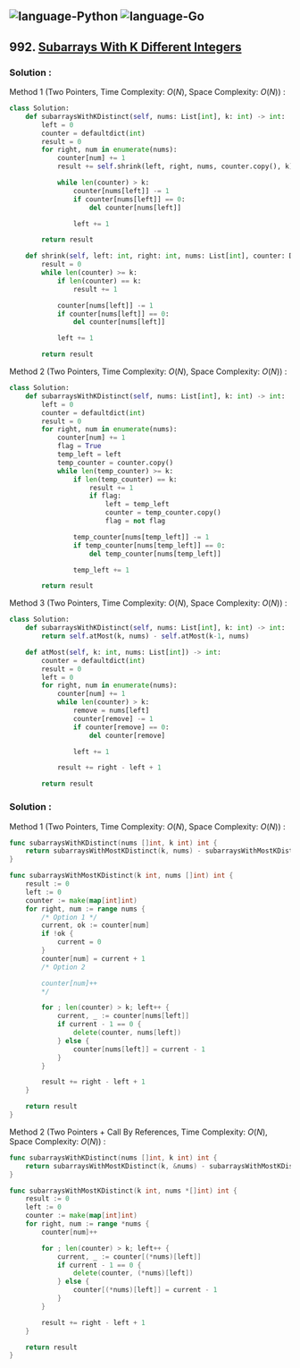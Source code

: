 ![language-Python](https://img.shields.io/badge/Python-ffd43b?style=for-the-badge&logo=PYTHON)
![language-Go](https://img.shields.io/badge/Go-00add8?style=for-the-badge&logo=GO&logoColor=white)
---

## 992. [Subarrays With K Different Integers](https://leetcode.com/problems/subarrays-with-k-different-integers)

### Solution :

Method 1 (Two Pointers, Time Complexity: $O(N)$, Space Complexity: $O(N)$) :
```python
class Solution:
    def subarraysWithKDistinct(self, nums: List[int], k: int) -> int:
        left = 0
        counter = defaultdict(int)
        result = 0
        for right, num in enumerate(nums):
            counter[num] += 1
            result += self.shrink(left, right, nums, counter.copy(), k)

            while len(counter) > k:
                counter[nums[left]] -= 1
                if counter[nums[left]] == 0:
                    del counter[nums[left]]

                left += 1

        return result

    def shrink(self, left: int, right: int, nums: List[int], counter: Dict[int, int], k: int) -> int:
        result = 0
        while len(counter) >= k:
            if len(counter) == k:
                result += 1

            counter[nums[left]] -= 1
            if counter[nums[left]] == 0:
                del counter[nums[left]]

            left += 1

        return result
```

Method 2 (Two Pointers, Time Complexity: $O(N)$, Space Complexity: $O(N)$) :
```python
class Solution:
    def subarraysWithKDistinct(self, nums: List[int], k: int) -> int:
        left = 0
        counter = defaultdict(int)
        result = 0
        for right, num in enumerate(nums):
            counter[num] += 1
            flag = True
            temp_left = left
            temp_counter = counter.copy()
            while len(temp_counter) >= k:
                if len(temp_counter) == k:
                    result += 1
                    if flag:
                        left = temp_left
                        counter = temp_counter.copy()
                        flag = not flag

                temp_counter[nums[temp_left]] -= 1
                if temp_counter[nums[temp_left]] == 0:
                    del temp_counter[nums[temp_left]]

                temp_left += 1

        return result
```

Method 3 (Two Pointers, Time Complexity: $O(N)$, Space Complexity: $O(N)$) :
```python
class Solution:
    def subarraysWithKDistinct(self, nums: List[int], k: int) -> int:
        return self.atMost(k, nums) - self.atMost(k-1, nums)

    def atMost(self, k: int, nums: List[int]) -> int:
        counter = defaultdict(int)
        result = 0
        left = 0
        for right, num in enumerate(nums):
            counter[num] += 1
            while len(counter) > k:
                remove = nums[left]
                counter[remove] -= 1
                if counter[remove] == 0:
                    del counter[remove]

                left += 1

            result += right - left + 1

        return result
```

### Solution :

Method 1 (Two Pointers, Time Complexity: $O(N)$, Space Complexity: $O(N)$) :
```go
func subarraysWithKDistinct(nums []int, k int) int {
    return subarraysWithMostKDistinct(k, nums) - subarraysWithMostKDistinct(k-1, nums)
}

func subarraysWithMostKDistinct(k int, nums []int) int {
    result := 0
    left := 0
    counter := make(map[int]int)
    for right, num := range nums {
        /* Option 1 */
        current, ok := counter[num]
        if !ok {
            current = 0
        }
        counter[num] = current + 1
        /* Option 2

        counter[num]++
        */

        for ; len(counter) > k; left++ {
            current, _ := counter[nums[left]]
            if current - 1 == 0 {
                delete(counter, nums[left])
            } else {
                counter[nums[left]] = current - 1
            }
        }

        result += right - left + 1
    }

    return result
}
```

Method 2 (Two Pointers + Call By References, Time Complexity: $O(N)$, Space Complexity: $O(N)$) :
```go
func subarraysWithKDistinct(nums []int, k int) int {
    return subarraysWithMostKDistinct(k, &nums) - subarraysWithMostKDistinct(k-1, &nums)
}

func subarraysWithMostKDistinct(k int, nums *[]int) int {
    result := 0
    left := 0
    counter := make(map[int]int)
    for right, num := range *nums {
        counter[num]++

        for ; len(counter) > k; left++ {
            current, _ := counter[(*nums)[left]]
            if current - 1 == 0 {
                delete(counter, (*nums)[left])
            } else {
                counter[(*nums)[left]] = current - 1
            }
        }

        result += right - left + 1
    }

    return result
}
```

